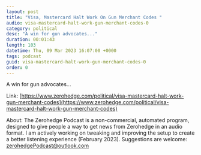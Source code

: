 ```yaml
---
layout: post
title: "Visa, Mastercard Halt Work On Gun Merchant Codes "
audio: visa-mastercard-halt-work-gun-merchant-codes-0
category: political
desc: "A win for gun advocates..."
duration: 00:01:43
length: 103
datetime: Thu, 09 Mar 2023 16:07:00 +0000
tags: podcast
guid: visa-mastercard-halt-work-gun-merchant-codes-0
order: 0
---
```

A win for gun advocates...

Link: [https://www.zerohedge.com/political/visa-mastercard-halt-work-gun-merchant-codes](https://www.zerohedge.com/political/visa-mastercard-halt-work-gun-merchant-codes)

About: The Zerohedge Podcast is a non-commercial, automated program, designed to give people a way to get news from Zerohedge in an audio format.  I am actively working on tweaking and improving the setup to create a better listening experience (February 2023).  Suggestions are welcome: [zerohedgePodcast@outlook.com](mailto:zerohedgePodcast@outlook.com)